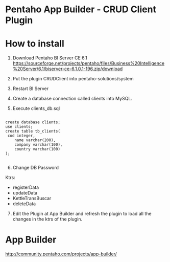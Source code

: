 Pentaho App Builder - CRUD Client Plugin
===

# How to install

1) Download Pentaho BI Server CE 6.1
https://sourceforge.net/projects/pentaho/files/Business%20Intelligence%20Server/6.1/biserver-ce-6.1.0.1-196.zip/download

2) Put the plugin CRUDClient into pentaho-solutions/system

3) Restart BI Server

4) Create a database connection called clients into MySQL.

5) Execute clients_db.sql

```

create database clients;
use clients;
create table tb_clients(
 cod integer,
    name varchar(200),
    company varchar(100),
    country varchar(100)
);


```

6) Change DB Password

Ktrs:
* registerData
* updateData
* KettleTransBuscar
* deleteData

7) Edit the Plugin at App Builder and refresh the plugin to load all the changes in the ktrs of the plugin.


# App Builder
http://community.pentaho.com/projects/app-builder/
